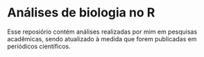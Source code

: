 # Análises de biologia no R

Esse reposiório contém análises realizadas por mim em pesquisas acadêmicas, sendo atualizado à medida que forem publicadas em periódicos científicos.
